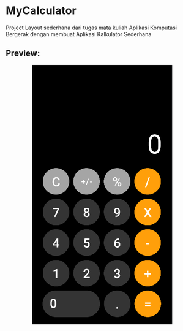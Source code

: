 # MyCalculator

Project Layout sederhana dari tugas mata kuliah Aplikasi Komputasi Bergerak dengan membuat Aplikasi Kalkulator Sederhana

## Preview:

<p align="center">
    <img src="Screenshot.png" alt="Build Status">
</p>